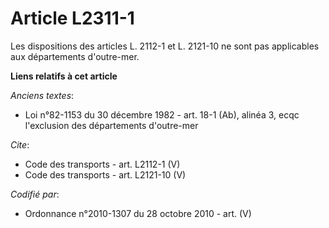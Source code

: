 # Article L2311-1

Les dispositions des articles L. 2112-1 et L. 2121-10 ne sont pas applicables aux départements d'outre-mer.

**Liens relatifs à cet article**

_Anciens textes_:

  - Loi n°82-1153 du 30 décembre 1982 - art. 18-1 (Ab), alinéa 3, ecqc l'exclusion des départements d'outre-mer

_Cite_:

  - Code des transports - art. L2112-1 (V)
  - Code des transports - art. L2121-10 (V)

_Codifié par_:

  - Ordonnance n°2010-1307 du 28 octobre 2010 - art. (V)
